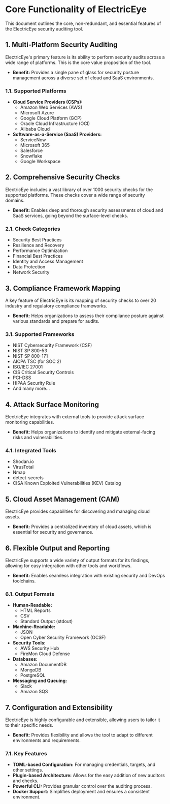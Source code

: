 # Core Functionality of ElectricEye

This document outlines the core, non-redundant, and essential features of the ElectricEye security auditing tool.

## 1. Multi-Platform Security Auditing

ElectricEye's primary feature is its ability to perform security audits across a wide range of platforms. This is the core value proposition of the tool.

*   **Benefit:** Provides a single pane of glass for security posture management across a diverse set of cloud and SaaS environments.

### 1.1. Supported Platforms

*   **Cloud Service Providers (CSPs):**
    *   Amazon Web Services (AWS)
    *   Microsoft Azure
    *   Google Cloud Platform (GCP)
    *   Oracle Cloud Infrastructure (OCI)
    *   Alibaba Cloud
*   **Software-as-a-Service (SaaS) Providers:**
    *   ServiceNow
    *   Microsoft 365
    *   Salesforce
    *   Snowflake
    *   Google Workspace

## 2. Comprehensive Security Checks

ElectricEye includes a vast library of over 1000 security checks for the supported platforms. These checks cover a wide range of security domains.

*   **Benefit:** Enables deep and thorough security assessments of cloud and SaaS services, going beyond the surface-level checks.

### 2.1. Check Categories

*   Security Best Practices
*   Resilience and Recovery
*   Performance Optimization
*   Financial Best Practices
*   Identity and Access Management
*   Data Protection
*   Network Security

## 3. Compliance Framework Mapping

A key feature of ElectricEye is its mapping of security checks to over 20 industry and regulatory compliance frameworks.

*   **Benefit:** Helps organizations to assess their compliance posture against various standards and prepare for audits.

### 3.1. Supported Frameworks

*   NIST Cybersecurity Framework (CSF)
*   NIST SP 800-53
*   NIST SP 800-171
*   AICPA TSC (for SOC 2)
*   ISO/IEC 27001
*   CIS Critical Security Controls
*   PCI-DSS
*   HIPAA Security Rule
*   And many more...

## 4. Attack Surface Monitoring

ElectricEye integrates with external tools to provide attack surface monitoring capabilities.

*   **Benefit:** Helps organizations to identify and mitigate external-facing risks and vulnerabilities.

### 4.1. Integrated Tools

*   Shodan.io
*   VirusTotal
*   Nmap
*   detect-secrets
*   CISA Known Exploited Vulnerabilities (KEV) Catalog

## 5. Cloud Asset Management (CAM)

ElectricEye provides capabilities for discovering and managing cloud assets.

*   **Benefit:** Provides a centralized inventory of cloud assets, which is essential for security and governance.

## 6. Flexible Output and Reporting

ElectricEye supports a wide variety of output formats for its findings, allowing for easy integration with other tools and workflows.

*   **Benefit:** Enables seamless integration with existing security and DevOps toolchains.

### 6.1. Output Formats

*   **Human-Readable:**
    *   HTML Reports
    *   CSV
    *   Standard Output (stdout)
*   **Machine-Readable:**
    *   JSON
    *   Open Cyber Security Framework (OCSF)
*   **Security Tools:**
    *   AWS Security Hub
    *   FireMon Cloud Defense
*   **Databases:**
    *   Amazon DocumentDB
    *   MongoDB
    *   PostgreSQL
*   **Messaging and Queuing:**
    *   Slack
    *   Amazon SQS

## 7. Configuration and Extensibility

ElectricEye is highly configurable and extensible, allowing users to tailor it to their specific needs.

*   **Benefit:** Provides flexibility and allows the tool to adapt to different environments and requirements.

### 7.1. Key Features

*   **TOML-based Configuration:** For managing credentials, targets, and other settings.
*   **Plugin-based Architecture:** Allows for the easy addition of new auditors and checks.
*   **Powerful CLI:** Provides granular control over the auditing process.
*   **Docker Support:** Simplifies deployment and ensures a consistent environment.

